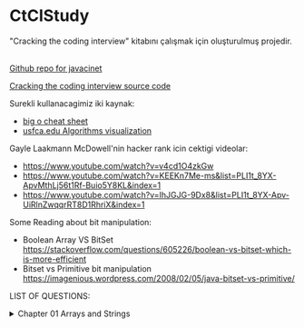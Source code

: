 # CtCIStudy
"Cracking the coding interview" kitabını çalışmak için oluşturulmuş projedir.
<br/><br/>

[Github repo for javacinet](https://github.com/javaci-net/CtCIStudy)


[Cracking the coding interview source code](https://github.com/careercup/CtCI-6th-Edition)

Surekli kullanacagimiz iki kaynak:

* [big o cheat sheet](https://www.bigocheatsheet.com/)
* [usfca.edu Algorithms visualization](https://www.cs.usfca.edu/~galles/visualization/Algorithms.html)

Gayle Laakmann McDowell'nin hacker rank icin cektigi videolar:

* https://www.youtube.com/watch?v=v4cd1O4zkGw
* https://www.youtube.com/watch?v=KEEKn7Me-ms&list=PLI1t_8YX-ApvMthLj56t1Rf-Buio5Y8KL&index=1
* https://www.youtube.com/watch?v=IhJGJG-9Dx8&list=PLI1t_8YX-Apv-UiRlnZwqqrRT8D1RhriX&index=1


Some Reading about bit manipulation:

* Boolean Array VS BitSet https://stackoverflow.com/questions/605226/boolean-vs-bitset-which-is-more-efficient
* Bitset vs Primitive bit manipulation https://imagenious.wordpress.com/2008/02/05/java-bitset-vs-primitive/


LIST OF QUESTIONS: 

<details>
<summary>Chapter 01 Arrays and Strings</summary>

<p>
	<ul>
	  <li><a href="https://github.com/javaci-net/CtCIStudy/blob/master/src/ch01ArraysAndStrings/Q01_01_Is_Unique/Q01_01.md"> 01 Is Unique</a></li>
	  <li><a href="https://github.com/javaci-net/CtCIStudy/blob/master/src/ch01ArraysAndStrings/Q1_02_Check_Permutation/Q01_02.md"> 02 Check Permutation</a></li>
	  <li><a href="https://github.com/javaci-net/CtCIStudy/blob/master/src/ch01ArraysAndStrings/Q1_03_URLify/Q01_03.md"> 03 URLify</a></li>
	</ul>
</p>
</details>  
	